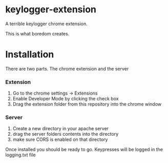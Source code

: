 # keylogger-extension
A terrible keylogger chrome extension.

This is what boredom creates.

# Installation

There are two parts. The chrome extension and the server

### Extension
1. Go to the chrome settings -> Extensions
2. Enable Developer Mode by clicking the check box
3. Drag the extension folder from this repository into the chrome window

### Server
1. Create a new directory in your apache server
2. drag the server folders contents into the directory
3. make sure CORS is enabled on that directory

Once installed you should be ready to go. Keypresses will be logged in the logging.txt file
